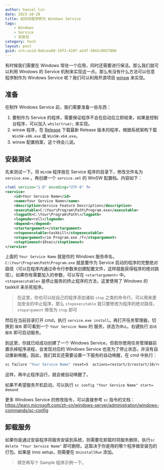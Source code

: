 ```yaml
---
author: hancel.lin
date: 2023-10-28
title: 如何将程序转为 Windows Service
tags: 
    - Windows
    - Service
    - 安装包
category: tech
layout: post
guid: urn:uuid:8ebcea68-19f3-4107-a24f-5841c0b57886
---
```


有时候我们需要在 Windows 常驻一个应用，同时还需要进行保活。那么我们就可以利用 Windows 的 Service 机制来实现这一点。那么有没有什么方法可以任意程序制作为 Windows Service 呢？我们可以利用开源项目 [winsw](https://github.com/winsw/winsw) 来实现。

<!--more-->

## 准备

在制作 Windows Service 前，我们需要准备一些东西：

1. 要制作为 Service 的程序，需要保证程序不会在启动后立即结束，如果是控制台程序，可以加入 `while(true);` 来实现。
2. winsw 程序，在 [Release](https://github.com/winsw/winsw/releases) 下载最新 Release 版本的程序，根据系统架构下载 `WinSW-x86.exe` 或 `WinSW-x64.exe`。
3. winsw 配置档案，这个待会儿说。

## 安装测试

先来测试一下。将 `WinSW` 程序放在 Service 程序的目录下，修改文件名为 `service.exe` 。再创建一个 `service.xml` 的 WinSW 配置档。内容如下：
```xml
<?xml version="1.0" encoding="UTF-8" ?>
<service>
	<id>Your Service Name</id>
	<name>Your Service Name</name>
	<description>Service Feature Description</description>
	<executable>C:\Your\Program\Path\Program.exe</executable>
	<logpath>C:\Your\Program\Path\</logpath>
	<logmode>roll</logmode>
	<depend></depend>
	<startargument></startargument>
	<stopexecutable>taskkill</stopexecutable>
	<stopargument>/im Program.exe /f</stopargument>
	<stoptimeout>10sec</stoptimeout>
</service>
```
上面的 `Your Service Name` 就是你的 Windows 服务命名，`C:\Your\Program\Path\Program.exe` 就是要作为 Service 启动的程序的完整绝对路径（可以在程序内通过命令行参数来创建配置文件，这样就能获得程序的绝对路径）。如果你有需要加入的参数，可以写在 `<startargument>` 中。`<stopexecutable>` 是停止服务的终止程序的方法，这里使用了 Windows 的 taskkill 来杀死程序。

> 在这里，你也可以给自己的程序添加诸如 `stop` 之类的命令行，可以用来更加安全的中止程序，那么 `stopexecutable` 就只要修改为程序的绝对路径，`stopargument` 修改为 `stop` 即可

然后在当前目录打开 cmd，执行 `service.exe install`。再打开任务管理器，切换到 `服务` 即可看到一个 `Your Service Name` 的 服务，状态为`停止`。右键执行 `启动服务` 即可启动服务。

到这里，你就已经成功创建了一个 Windows Service，但若你使用任务管理器前置杀掉程序进程，会发现对应的 Windows Service 也变为了停止状态，并没有自动重新唤醒。因此，我们其实还需要设置一下服务的自动唤醒，在 cmd 中执行：

```bash
sc failure "Your Service Name" reset=5  actions=restart/3/restart/10/restart/60
```

这样，再中止程序运行，就会被自动唤醒了。

如果不希望服务开机启动，可以执行 `sc config "Your Service Name" start= demand` 

更多 Windows Service 的修改指令，可以直接参考 `sc` 指令的文档：https://learn.microsoft.com/zh-cn/windows-server/administration/windows-commands/sc-config

## 卸载服务

如果你是通过安装程序将服务安装到系统，则需要在卸载时将服务删除，执行`sc delete "Your Service Name"` 即可删除。这取决于你是用的哪个程序做安装包的打包。如果是 inno setup，则需要在 `UninstallRun` 添加。

> 得空再写个 Sample 程序示例一下。
